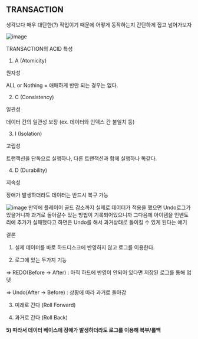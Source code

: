 ## TRANSACTION

생각보다 매우 대단한(?) 작업이기 때문에 어떻게 동작하는지 간단하게 집고 넘어가보자

![image](https://github.com/user-attachments/assets/8fadb234-75fd-4e56-948f-576158edbcb4)

TRANSACTION의 ACID 특성

1) A (Atomicity)

원자성

ALL or Nothing = 애매하게 반만 되는 경우는 없다.

2) C (Consistency)

일관성

데이터 간의 일관성 보장 (ex. 데이터와 인덱스 간 불일치 등)

3) I (Isolation)

고립성

트랜잭션을 단독으로 실행하나, 다른 트랜잭션과 함께 실행하나 똑같다.

4) D (Durability)

지속성

장애가 발생하더라도 데이터는 반드시 복구 가능

![image](https://github.com/user-attachments/assets/0cc2dfd0-b468-4ff5-96da-ef7b01c76ce2)
만약에 플레이어 골드 감소까지 실제로 데이터가 적용을 했으면 Undo로그가 있을거니까 과거로 돌아갈수 있는 방법이 기록되어있으니까 
그다음에 아이템을 인벤토리에 추가가 실패했다고 하면은 Undo를 해서 과거상태로 돌이킬 수 있게 된다는 얘기 

결론

1) 실제 데이터를 바로 하드디스크에 반영하지 않고 로그를 이용한다.

2) 로그에 있는 두가지 기능 

⇒ REDO(Before → After) : 아직 하드에 반영이 안되어 있다면 저장된 로그를 통해 업뎃

⇒ Undo(After → Before) : 상황에 따라 과거로 돌아감

3) 미래로 간다 (Roll Forward)

4) 과거로 간다 (Roll Back)

**5) 따라서 데이터 베이스에 장애가 발생하더라도 로그를 이용해 복부/롤백**
